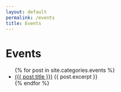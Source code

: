 ```yaml
---
layout: default
permalink: /events
title: Events
---
```


# Events

<ul>
    {% for post in site.categories.events %}
          <li>
                <a href="{{ site.baseurl }}{{ post.url }}">({{ post.title }})</a>
                {{ post.excerpt }}
          </li>
    {% endfor %}
</ul>
